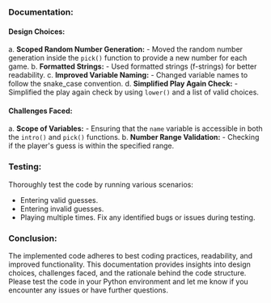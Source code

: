 ### Documentation:
#### Design Choices:
   a. **Scoped Random Number Generation:**
      - Moved the random number generation inside the `pick()` function to provide a new number for each game.
   b. **Formatted Strings:**
      - Used formatted strings (f-strings) for better readability.
   c. **Improved Variable Naming:**
      - Changed variable names to follow the snake_case convention.
   d. **Simplified Play Again Check:**
      - Simplified the play again check by using `lower()` and a list of valid choices.
#### Challenges Faced:
   a. **Scope of Variables:**
      - Ensuring that the `name` variable is accessible in both the `intro()` and `pick()` functions.
   b. **Number Range Validation:**
      - Checking if the player's guess is within the specified range.
### Testing:
Thoroughly test the code by running various scenarios:
   - Entering valid guesses.
   - Entering invalid guesses.
   - Playing multiple times.
Fix any identified bugs or issues during testing.
### Conclusion:
The implemented code adheres to best coding practices, readability, and improved functionality. This documentation provides insights into design choices, challenges faced, and the rationale behind the code structure. Please test the code in your Python environment and let me know if you encounter any issues or have further questions.
